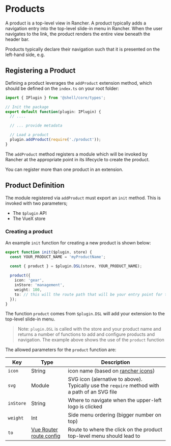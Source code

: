 # Products

A product is a top-level view in Rancher. A product typically adds a navigation entry into the
top-level slide-in menu in Rancher. When the user navigates to the link, the product renders
the entire view beneath the header bar.

Products typically declare their navigation such that it is presented on the left-hand side, e.g.

## Registering a Product

Defining a product leverages the `addProduct` extension method, which should be defined on the `index.ts` on your root folder:

```ts
import { IPlugin } from '@shell/core/types';

// Init the package
export default function(plugin: IPlugin) {
  // ....

  // ... provide metadata

  // Load a product
  plugin.addProduct(require('./product'));
}
```

The `addProduct` method registers a module which will be invoked by Rancher at the
appropriate point in its lifecycle to create the product.

You can register more than one product in an extension.

## Product Definition

The module registered via `addProduct` must export an `init` method. This is invoked with two parameters;

- The `$plugin` API
- The VueX store

### Creating a product

An example `init` function for creating a new product is shown below:

```ts
export function init($plugin, store) {
  const YOUR_PRODUCT_NAME = 'myProductName';
  
  const { product } = $plugin.DSL(store, YOUR_PRODUCT_NAME);

  product({
    icon: 'gear',
    inStore: 'management',
    weight: 100,
    to: // this will the route path that will be your entry point for this product
  });
}
```
The function `product` comes from `$plugin.DSL` will add your extension to the top-level slide-in menu.

> Note: `plugin.DSL` is called with the store and your product name and returns a number of functions to add and configure products and navigation. The example above shows the use of the `product` function


The allowed parameters for the `product` function are:

| Key | Type | Description |
| --- | --- | --- |
| `icon` | String | icon name (based on [rancher icons](https://rancher.github.io/icons/)) |
| `svg` | Module | SVG icon (alernative to above). Typically use the `require` method with a path of an SVG file|
| `inStore` | String |  Where to navigate when the upper-left logo is clicked |
| `weight` | Int |  Side menu ordering (bigger number on top) |
| `to` | [Vue Router route config](https://v3.router.vuejs.org/api/#routes) |  Route to where the click on the product top-level menu should lead to |
